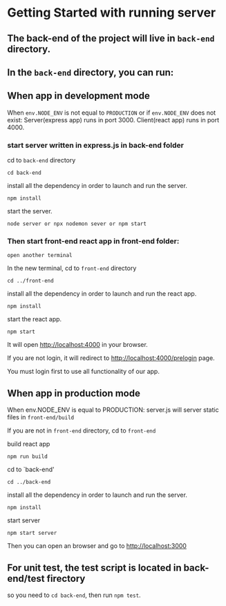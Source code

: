 # Getting Started with running server

## The back-end of the project will live in `back-end` directory.

## In the `back-end` directory, you can run:

## When app in development mode

When `env.NODE_ENV` is not equal to `PRODUCTION` or if `env.NODE_ENV` does not exist: Server(express app) runs in port 3000. Client(react app) runs in port 4000.

### start server written in express.js in back-end folder

cd to `back-end` directory

    cd back-end

install all the dependency in order to launch and run the server.

    npm install

start the server.

    node server or npx nodemon sever or npm start

### Then start front-end react app in front-end folder:

    open another terminal

In the new terminal, cd to `front-end` directory

    cd ../front-end

install all the dependency in order to launch and run the react app.

    npm install

start the react app.

    npm start

It will open [http://localhost:4000](http://localhost:4000) in your browser.

If you are not login, it will redirect to [http://localhost:4000/prelogin](http://localhost:4000/prelogin) page.

You must login first to use all functionality of our app.

## When app in production mode

When env.NODE_ENV is equal to PRODUCTION: server.js will server static files in `front-end/build`

If you are not in `front-end` directory, cd to `front-end`

build react app

    npm run build

cd to `back-end'

    cd ../back-end

install all the dependency in order to launch and run the server.

    npm install

start server

    npm start server

Then you can open an browser and go to [http://localhost:3000](http://localhost:3000)

## For unit test, the test script is located in back-end/test firectory

so you need to `cd back-end`, then run `npm test`.
